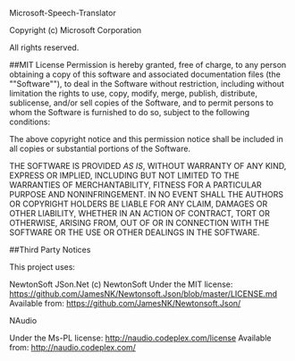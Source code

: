 Microsoft-Speech-Translator

Copyright (c) Microsoft Corporation

All rights reserved. 

##MIT License
Permission is hereby granted, free of charge, to any person obtaining a copy of this software and associated documentation files (the ""Software""), to deal in the Software without restriction, including without limitation the rights to use, copy, modify, merge, publish, distribute, sublicense, and/or sell copies of the Software, and to permit persons to whom the Software is furnished to do so, subject to the following conditions:

The above copyright notice and this permission notice shall be included in all copies or substantial portions of the Software.

THE SOFTWARE IS PROVIDED *AS IS*, WITHOUT WARRANTY OF ANY KIND, EXPRESS OR IMPLIED, INCLUDING BUT NOT LIMITED TO THE WARRANTIES OF MERCHANTABILITY, FITNESS FOR A PARTICULAR PURPOSE AND NONINFRINGEMENT. IN NO EVENT SHALL THE AUTHORS OR COPYRIGHT HOLDERS BE LIABLE FOR ANY CLAIM, DAMAGES OR OTHER LIABILITY, WHETHER IN AN ACTION OF CONTRACT, TORT OR OTHERWISE, ARISING FROM, OUT OF OR IN CONNECTION WITH THE SOFTWARE OR THE USE OR OTHER DEALINGS IN THE SOFTWARE.


##Third Party Notices

This project uses:

NewtonSoft JSon.Net
(c) NewtonSoft
Under the MIT license: https://github.com/JamesNK/Newtonsoft.Json/blob/master/LICENSE.md
Available from: https://github.com/JamesNK/Newtonsoft.Json/

NAudio

Under the Ms-PL license: http://naudio.codeplex.com/license
Available from: http://naudio.codeplex.com/
